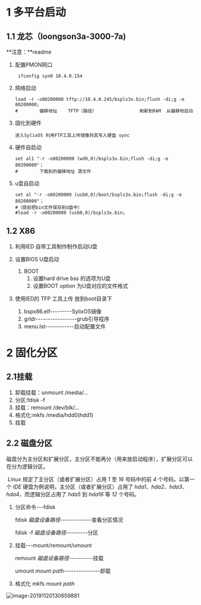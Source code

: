 # 1 多平台启动

## 1.1 龙芯（loongson3a-3000-7a)

**注意：**readme

1. 配置PMON网口

   ```shell
    ifconfig syn0 10.4.0.154
   ```

2. 网络启动

   ```shell
   load -r -o80200000 tftp://10.4.0.245/bspls3x.bin;flush -di;g -e 80200000;
   #        偏移地址	TFTP（路径）				刷新到RAM	从偏移地启动
   ```

3.  固化到硬件

    ```
    进入SylixOS 利用FTP工具上传镜像将其写入硬盘 sync
    ```

4. 硬件自启动

   ```shell
   set al1 "-r -o80200000 (wd0,0)/bspls3x.bin;flush -di;g -e 80200000"；
   #		下载到的偏移地址 源文件
   ```

5. u盘自启动

   ```shell
   set al "-r -o80200000 (usb0,0)/boot/bspls3x.bin;flush -di;g -e 80200000"；
   #（提前把bin文件保存到U盘中）
   #load -r -o80200000 (usb0,0)/bspls3x.bin; 
   ```

## 1.2 X86

1. 利用IED 自带工具制作制作启动U盘
2. 设置BIOS U盘启动

   1. BOOT
      1. 设置hard drive bss 的选项为U盘
      2. 设置BOOT option 为U盘对应的文件格式
3. 使用IED的 TFP 工具上传 放到boot目录下

   1. bspx86.elf---------SylixOS镜像
   2. grldr-----------------grub引导程序
   3. menu.lst------------启动配置文件

# 2 固化分区

## 2.1挂载

1. 卸载挂载：unmount     /media/...
2. 分区:fdisk -f 
3. 挂载：remount /dev/blk/...
4. 格式化:mkfs /media/hdd0(hdd1)
5. 挂载

## 2.2 磁盘分区

磁盘分为主分区和扩展分区，主分区不能再分（用来放启动程序），扩展分区可以在分为逻辑分区。

​		 *Linux* 规定了主分区（或者扩展分区）占用 *1* 至 *16* 号码中的前 *4* 个号码。以第一个 *IDE* 硬盘为例说明，主分区（或者扩展分区）占用了 *hda1*、*hda2*、*hda3*、*hda4*，而逻辑分区占用了 *hda5* 到 *hda16* 等 *12* 个号码。 

1. 分区命令---fdisk

   fdisk	*磁盘设备路径*-------------查看分区情况

   fdisk	-f  *磁盘设备路径*---------分区

2. 挂载---mount/remount/umount

   remount *磁盘设备路径*----------挂载

   umount *mount path*---------------卸载

3. 格式化  mkfs *mount path*

![image-20191120130659881](C:\Users\songxiaolong@acoinfo.co\AppData\Roaming\Typora\typora-user-images\image-20191120130659881.png)